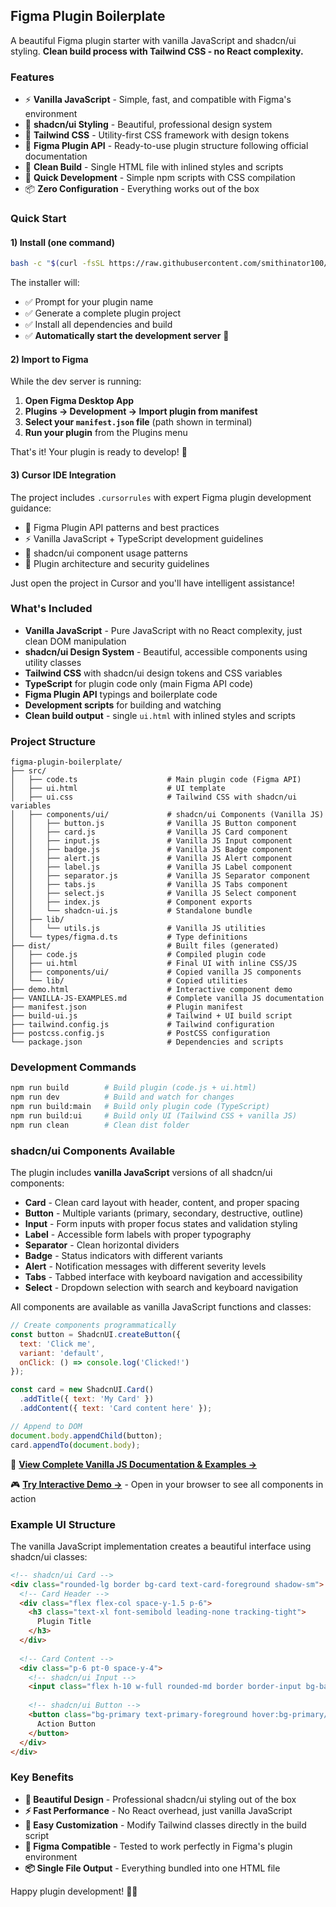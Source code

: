 ## Figma Plugin Boilerplate

A beautiful Figma plugin starter with vanilla JavaScript and shadcn/ui styling. **Clean build process with Tailwind CSS - no React complexity.**

### Features
- ⚡ **Vanilla JavaScript** - Simple, fast, and compatible with Figma's environment
- 🎨 **shadcn/ui Styling** - Beautiful, professional design system
- 🎨 **Tailwind CSS** - Utility-first CSS framework with design tokens
- 🎯 **Figma Plugin API** - Ready-to-use plugin structure following official documentation
- 🔧 **Clean Build** - Single HTML file with inlined styles and scripts
- 🚀 **Quick Development** - Simple npm scripts with CSS compilation
- 📦 **Zero Configuration** - Everything works out of the box

### Quick Start

#### 1) Install (one command)
```bash
bash -c "$(curl -fsSL https://raw.githubusercontent.com/smithinator100/figma-plugin-boilerplate/main/install.sh)"
```

The installer will:
- ✅ Prompt for your plugin name
- ✅ Generate a complete plugin project
- ✅ Install all dependencies and build
- ✅ **Automatically start the development server** 🚀

#### 2) Import to Figma
While the dev server is running:
1. **Open Figma Desktop App**
2. **Plugins → Development → Import plugin from manifest**
3. **Select your `manifest.json` file** (path shown in terminal)
4. **Run your plugin** from the Plugins menu

That's it! Your plugin is ready to develop! 🎉

#### 3) Cursor IDE Integration
The project includes `.cursorrules` with expert Figma plugin development guidance:
- 🎯 Figma Plugin API patterns and best practices
- ⚡ Vanilla JavaScript + TypeScript development guidelines  
- 🎨 shadcn/ui component usage patterns
- 🔧 Plugin architecture and security guidelines

Just open the project in Cursor and you'll have intelligent assistance!


### What's Included
- **Vanilla JavaScript** - Pure JavaScript with no React complexity, just clean DOM manipulation
- **shadcn/ui Design System** - Beautiful, accessible components using utility classes
- **Tailwind CSS** with shadcn/ui design tokens and CSS variables
- **TypeScript** for plugin code only (main Figma API code)
- **Figma Plugin API** typings and boilerplate code
- **Development scripts** for building and watching
- **Clean build output** - single `ui.html` with inlined styles and scripts

### Project Structure
```
figma-plugin-boilerplate/
├── src/
│   ├── code.ts                    # Main plugin code (Figma API)
│   ├── ui.html                    # UI template
│   ├── ui.css                     # Tailwind CSS with shadcn/ui variables
│   ├── components/ui/             # shadcn/ui Components (Vanilla JS)
│   │   ├── button.js              # Vanilla JS Button component
│   │   ├── card.js                # Vanilla JS Card component
│   │   ├── input.js               # Vanilla JS Input component
│   │   ├── badge.js               # Vanilla JS Badge component
│   │   ├── alert.js               # Vanilla JS Alert component
│   │   ├── label.js               # Vanilla JS Label component
│   │   ├── separator.js           # Vanilla JS Separator component
│   │   ├── tabs.js                # Vanilla JS Tabs component
│   │   ├── select.js              # Vanilla JS Select component
│   │   ├── index.js               # Component exports
│   │   └── shadcn-ui.js           # Standalone bundle
│   ├── lib/
│   │   └── utils.js               # Vanilla JS utilities
│   └── types/figma.d.ts           # Type definitions
├── dist/                          # Built files (generated)
│   ├── code.js                    # Compiled plugin code
│   ├── ui.html                    # Final UI with inline CSS/JS
│   ├── components/ui/             # Copied vanilla JS components
│   └── lib/                       # Copied utilities
├── demo.html                      # Interactive component demo
├── VANILLA-JS-EXAMPLES.md         # Complete vanilla JS documentation
├── manifest.json                  # Plugin manifest
├── build-ui.js                    # Tailwind + UI build script
├── tailwind.config.js             # Tailwind configuration
├── postcss.config.js              # PostCSS configuration
└── package.json                   # Dependencies and scripts
```

### Development Commands
```bash
npm run build        # Build plugin (code.js + ui.html)
npm run dev          # Build and watch for changes
npm run build:main   # Build only plugin code (TypeScript)
npm run build:ui     # Build only UI (Tailwind CSS + vanilla JS)
npm run clean        # Clean dist folder
```

### shadcn/ui Components Available

The plugin includes **vanilla JavaScript** versions of all shadcn/ui components:

- **Card** - Clean card layout with header, content, and proper spacing
- **Button** - Multiple variants (primary, secondary, destructive, outline)
- **Input** - Form inputs with proper focus states and validation styling
- **Label** - Accessible form labels with proper typography
- **Separator** - Clean horizontal dividers
- **Badge** - Status indicators with different variants
- **Alert** - Notification messages with different severity levels
- **Tabs** - Tabbed interface with keyboard navigation and accessibility
- **Select** - Dropdown selection with search and keyboard navigation

All components are available as vanilla JavaScript functions and classes:

```javascript
// Create components programmatically
const button = ShadcnUI.createButton({
  text: 'Click me',
  variant: 'default',
  onClick: () => console.log('Clicked!')
});

const card = new ShadcnUI.Card()
  .addTitle({ text: 'My Card' })
  .addContent({ text: 'Card content here' });

// Append to DOM
document.body.appendChild(button);
card.appendTo(document.body);
```

📖 **[View Complete Vanilla JS Documentation & Examples →](./VANILLA-JS-EXAMPLES.md)**

🎮 **[Try Interactive Demo →](./demo.html)** - Open in your browser to see all components in action

### Example UI Structure

The vanilla JavaScript implementation creates a beautiful interface using shadcn/ui classes:

```html
<!-- shadcn/ui Card -->
<div class="rounded-lg border bg-card text-card-foreground shadow-sm">
  <!-- Card Header -->
  <div class="flex flex-col space-y-1.5 p-6">
    <h3 class="text-xl font-semibold leading-none tracking-tight">
      Plugin Title
    </h3>
  </div>
  
  <!-- Card Content -->
  <div class="p-6 pt-0 space-y-4">
    <!-- shadcn/ui Input -->
    <input class="flex h-10 w-full rounded-md border border-input bg-background px-3 py-2 text-sm" />
    
    <!-- shadcn/ui Button -->
    <button class="bg-primary text-primary-foreground hover:bg-primary/90 h-10 px-4 py-2 rounded-md">
      Action Button
    </button>
  </div>
</div>
```

### Key Benefits

- **🎨 Beautiful Design** - Professional shadcn/ui styling out of the box
- **⚡ Fast Performance** - No React overhead, just vanilla JavaScript
- **🔧 Easy Customization** - Modify Tailwind classes directly in the build script
- **🎯 Figma Compatible** - Tested to work perfectly in Figma's plugin environment
- **📦 Single File Output** - Everything bundled into one HTML file

Happy plugin development! 🎨✨

